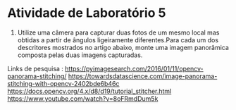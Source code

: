 # Atividade de Laboratório 5

1) Utilize uma câmera para capturar duas fotos de um mesmo local mas obtidas a partir de ângulos ligeiramente diferentes.Para cada um dos descritores mostrados no artigo abaixo, monte uma imagem panorâmica composta pelas duas imagens capturadas.

Links de pesquisa : 
https://pyimagesearch.com/2016/01/11/opencv-panorama-stitching/
https://towardsdatascience.com/image-panorama-stitching-with-opencv-2402bde6b46c
https://docs.opencv.org/4.x/d8/d19/tutorial_stitcher.html
https://www.youtube.com/watch?v=8oFRmdDum5k
